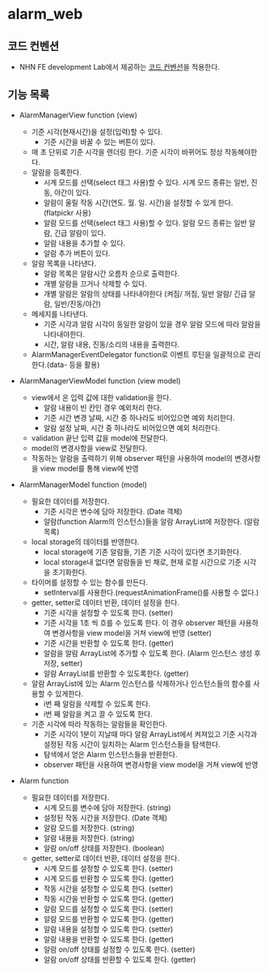 # alarm_web

## 코드 컨벤션

- NHN FE development Lab에서 제공하는 [코드 컨벤션](https://ui.toast.com/fe-guide/ko_CODING-CONVENTION)을 적용한다.

## 기능 목록

- AlarmManagerView function (view)
  - 기준 시각(현재시간)을 설정(입력)할 수 있다.
    - 기준 시간을 바꿀 수 있는 버튼이 있다.
  - 매 초 단위로 기준 시각을 렌더링 한다. 기준 시각이 바뀌어도 정상 작동해야한다.
  - 알람을 등록한다.
    - 시계 모드를 선택(select 태그 사용)할 수 있다. 시계 모드 종류는 일반, 진동, 야간이 있다.
    - 알람이 울릴 작동 시간(연도. 월. 일. 시간)을 설정할 수 있게 한다.(flatpickr 사용)
    - 알람 모드를 선택(select 태그 사용)할 수 있다. 알람 모드 종류는 일반 알람, 긴급 알람이 있다.
    - 알람 내용을 추가할 수 있다.
    - 알람 추가 버튼이 있다.
  - 알람 목록을 나타낸다.
    - 알람 목록은 알람시간 오름차 순으로 출력한다.
    - 개별 알람을 끄거나 삭제할 수 있다.
    - 개별 알람은 알람의 상태를 나타내야한다 (켜짐/ 꺼짐, 일반 알람/ 긴급 알람, 일반/진동/야간)
  - 메세지를 나타낸다.
    - 기준 시각과 알람 시각이 동일한 알람이 있을 경우 알람 모드에 따라 알람을 나타내야한다.
    - 시간, 알람 내용, 진동/소리의 내용을 출력한다.
  - AlarmManagerEventDelegator function로 이벤트 루틴을 일괄적으로 관리한다.(data- 등을 활용)
- AlarmManagerViewModel function (view model)
  - view에서 온 입력 값에 대한 validation을 한다.
    - 알람 내용이 빈 칸인 경우 예외처리 한다.
    - 기준 시간 변경 날짜, 시간 중 하나라도 비어있으면 예외 처리한다.
    - 알람 설정 날짜, 시간 중 하나라도 비어있으면 예외 처리한다.
  - validation 끝난 입력 값을 model에 전달한다.
  - model의 변경사항을 view로 전달한다.
  - 작동하는 알람을 출력하기 위해 observer 패턴을 사용하여 model의 변경사항을 view model를 통해 view에 반영

- AlarmManagerModel function (model)
  - 필요한 데이터를 저장한다.
    - 기준 시각은 변수에 담아 저장한다. (Date 객체)
    - 알람(function Alarm의 인스턴스)들을 알람 ArrayList에 저장한다. (알람 목록)
  - local storage의 데이터를 반영한다.
    - local storage에 기존 알람들, 기존 기준 시각이 있다면 초기화한다.
    - local storage내 없다면 알람들을 빈 채로, 현재 로컬 시간으로 기준 시각을 초기화한다.
  - 타이머를 설정할 수 있는 함수를 만든다.
    - setInterval를 사용한다.(requestAnimationFrame()를 사용할 수 없다.)
  - getter, setter로 데이터 반환, 데이터 설정을 한다.
    - 기준 시각을 설정할 수 있도록 한다. (setter)
    - 기준 시각을 1초 씩 흐를 수 있도록 한다. 이 경우 observer 패턴을 사용하여 변경사항을 view model을 거쳐 view에 반영 (setter)
    - 기준 시간을 반환할 수 있도록 한다. (getter)
    - 알람을 알람 ArrayList에 추가할 수 있도록 한다. (Alarm 인스턴스 생성 후 저장, setter)
    - 알람 ArrayList를 반환할 수 있도록한다. (getter)
  - 알람 ArrayList에 있는 Alarm 인스턴스를 삭제하거나 인스턴스들의 함수를 사용할 수 있게한다.
    - i번 째 알람을 삭제할 수 있도록 한다.
    - i번 째 알람을 켜고 끌 수 있도록 한다.
  - 기준 시각에 따라 작동하는 알람들을 확인한다.
    - 기준 시각이 1분이 지날때 마다 알람 ArrayList에서 켜져있고 기준 시각과 설정된 작동 시간이 일치하는 Alarm 인스턴스들을 탐색한다.
    - 탐색에서 얻은 Alarm 인스턴스들을 반환한다.
    - observer 패턴을 사용하여 변경사항을 view model을 거쳐 view에 반영
- Alarm function
  - 필요한 데이터를 저장한다.
    - 시계 모드를 변수에 담아 저장한다. (string)
    - 설정된 작동 시간을 저장한다. (Date 객체)
    - 알람 모드를 저장한다. (string)
    - 알람 내용을 저장한다. (string)
    - 알람 on/off 상태를 저장한다. (boolean)
  - getter, setter로 데이터 반환, 데이터 설정을 한다.
    - 시계 모드를 설정할 수 있도록 한다. (setter)
    - 시계 모드를 반환할 수 있도록 한다. (getter)
    - 작동 시간을 설정할 수 있도록 한다. (setter)
    - 작동 시간을 반환할 수 있도록 한다. (getter)
    - 알람 모드를 설정할 수 있도록 한다. (setter)
    - 알람 모드를 반환할 수 있도록 한다. (getter)
    - 알람 내용을 설정할 수 있도록 한다. (setter)
    - 알람 내용을 반환할 수 있도록 한다. (getter)
    - 알람 on/off 상태를 설정할 수 있도록 한다. (setter)
    - 알람 on/off 상태를 반환할 수 있도록 한다. (getter)

